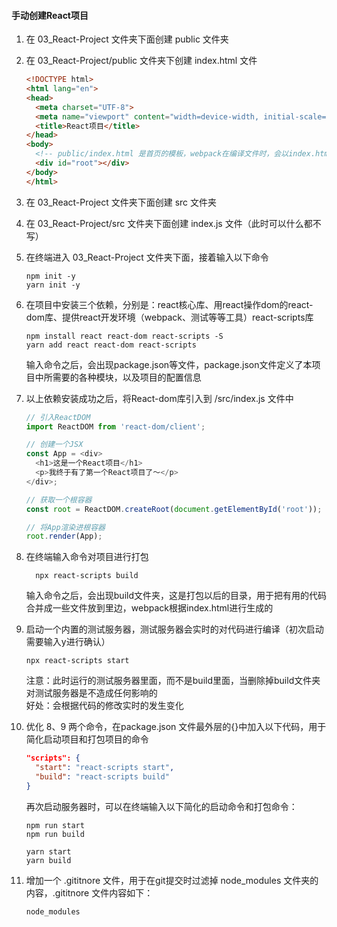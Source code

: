 <!--
 * @Author: cavon 425247833@qq.com
 * @Date: 2024-01-26 21:04:16
 * @LastEditors: cavon 425247833@qq.com
 * @LastEditTime: 2024-01-27 14:25:47
 * @FilePath: /react-course/03_React-Project/README.md\
-->
#### 手动创建React项目

1. 在 03_React-Project 文件夹下面创建 public 文件夹

2. 在 03_React-Project/public 文件夹下创建 index.html 文件
    ```html
    <!DOCTYPE html>
    <html lang="en">
    <head>
      <meta charset="UTF-8">
      <meta name="viewport" content="width=device-width, initial-scale=1.0">
      <title>React项目</title>
    </head>
    <body>
      <!-- public/index.html 是首页的模板，webpack在编译文件时，会以index.html为模板生成index.html -->
      <div id="root"></div>
    </body>
    </html>
    ```

3. 在 03_React-Project 文件夹下面创建 src 文件夹

4. 在 03_React-Project/src 文件夹下面创建 index.js 文件（此时可以什么都不写）

5. 在终端进入 03_React-Project 文件夹下面，接着输入以下命令
    ```
    npm init -y
    yarn init -y
    ```

6. 在项目中安装三个依赖，分别是：react核心库、用react操作dom的react-dom库、提供react开发环境（webpack、测试等等工具）react-scripts库
    ```
    npm install react react-dom react-scripts -S
    yarn add react react-dom react-scripts
    ```
    输入命令之后，会出现package.json等文件，package.json文件定义了本项目中所需要的各种模块，以及项目的配置信息

7. 以上依赖安装成功之后，将React-dom库引入到 /src/index.js 文件中
    ```javascript
    // 引入ReactDOM
    import ReactDOM from 'react-dom/client';

    // 创建一个JSX
    const App = <div>
      <h1>这是一个React项目</h1>
      <p>我终于有了第一个React项目了～</p>
    </div>;

    // 获取一个根容器
    const root = ReactDOM.createRoot(document.getElementById('root'));

    // 将App渲染进根容器
    root.render(App);
    ```

8. 在终端输入命令对项目进行打包
    ```
      npx react-scripts build
    ```
    输入命令之后，会出现build文件夹，这是打包以后的目录，用于把有用的代码合并成一些文件放到里边，webpack根据index.html进行生成的

9. 启动一个内置的测试服务器，测试服务器会实时的对代码进行编译（初次启动需要输入y进行确认）
    ```
    npx react-scripts start
    ```
    注意：此时运行的测试服务器里面，而不是build里面，当删除掉build文件夹对测试服务器是不造成任何影响的<br />
    好处：会根据代码的修改实时的发生变化

10. 优化 8、9 两个命令，在package.json 文件最外层的{}中加入以下代码，用于简化启动项目和打包项目的命令
    ```json
    "scripts": {
      "start": "react-scripts start",
      "build": "react-scripts build"
    }
    ```
    再次启动服务器时，可以在终端输入以下简化的启动命令和打包命令：
    ```
    npm run start
    npm run build

    yarn start
    yarn build
    ```

11. 增加一个 .gititnore 文件，用于在git提交时过滤掉 node_modules 文件夹的内容，.gititnore 文件内容如下：
    ```
    node_modules
    ```



